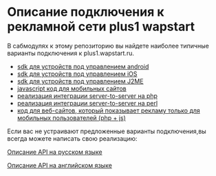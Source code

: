 Описание подключения к рекламной сети plus1 wapstart
=============

В сабмодулях к этому репозиторию вы найдете наиболее типичные варианты подключения к plus1.wapstart.ru.
 * [sdk для устройств под управлением android](https://github.com/WapStart/plus1-android-sdk)
 * [sdk для устройств под управлением iOS](https://github.com/WapStart/plus1-ios-sdk)
 * [sdk для устройств под управлением J2ME](https://github.com/WapStart/plus1-j2me-sdk)
 * [javascript код для мобильных сайтов](https://github.com/WapStart/plus1-js-sdk)
 * [реализация интеграции server-to-server на php](https://github.com/WapStart/plus1-php-sdk)
 * [реализация интеграции server-to-server на perl](git@github.com:WapStart/plus1-perl-sdk.git)
 * [код для веб-сайтов, который показывает рекламу только для мобильных пользователей (php + js)](https://github.com/WapStart/plus1-web-sdk)


Если вас не устраивают предложенные варианты подключения,вы всегда можете написать свою реализацию:

[Описание API на русском языке](https://github.com/WapStart/plus1-connect/blob/master/API-guide-ru.md)

[Описание API на английском языке](https://github.com/WapStart/plus1-connect/blob/master/API-guide-en.md)

